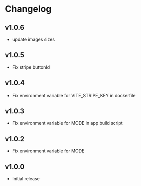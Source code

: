 # Changelog

## v1.0.6

- update images sizes

## v1.0.5

- Fix stripe buttonId

## v1.0.4

- Fix environment variable for VITE_STRIPE_KEY in dockerfile

## v1.0.3

- Fix environment variable for MODE in app build script

## v1.0.2

- Fix environment variable for MODE

## v1.0.0

- Initial release
